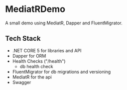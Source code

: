 # MediatRDemo
A small demo using MediatR, Dapper and FluentMigrator.

## Tech Stack
- .NET CORE 5 for libraries and API
- Dapper for ORM
- Health Checks ("/health")
  - db health check
- FluentMigrator for db migrations and versioning
- MediatR for the api
- Swagger